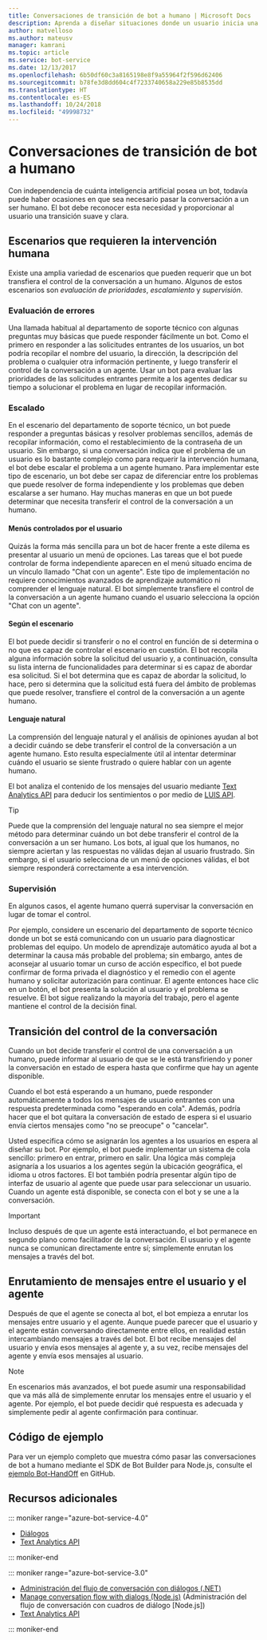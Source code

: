 ```yaml
---
title: Conversaciones de transición de bot a humano | Microsoft Docs
description: Aprenda a diseñar situaciones donde un usuario inicia una conversación con un bot y, a continuación, se le pasa a un humano.
author: matvelloso
ms.author: mateusv
manager: kamrani
ms.topic: article
ms.service: bot-service
ms.date: 12/13/2017
ms.openlocfilehash: 6b50df60c3a8165198e8f9a55964f2f596d62406
ms.sourcegitcommit: b78fe3d8dd604c4f7233740658a229e85b8535dd
ms.translationtype: HT
ms.contentlocale: es-ES
ms.lasthandoff: 10/24/2018
ms.locfileid: "49998732"
---
```

# <a name="transition-conversations-from-bot-to-human"></a>Conversaciones de transición de bot a humano

Con independencia de cuánta inteligencia artificial posea un bot, todavía puede haber ocasiones en que sea necesario pasar la conversación a un ser humano. El bot debe reconocer esta necesidad y proporcionar al usuario una transición suave y clara.

## <a name="scenarios-that-require-human-involvement"></a>Escenarios que requieren la intervención humana

Existe una amplia variedad de escenarios que pueden requerir que un bot transfiera el control de la conversación a un humano. Algunos de estos escenarios son *evaluación de prioridades*, *escalamiento* y *supervisión*. 

### <a name="triage"></a>Evaluación de errores

Una llamada habitual al departamento de soporte técnico con algunas preguntas muy básicas que puede responder fácilmente un bot. Como el primero en responder a las solicitudes entrantes de los usuarios, un bot podría recopilar el nombre del usuario, la dirección, la descripción del problema o cualquier otra información pertinente, y luego transferir el control de la conversación a un agente. Usar un bot para evaluar las prioridades de las solicitudes entrantes permite a los agentes dedicar su tiempo a solucionar el problema en lugar de recopilar información.

### <a name="escalation"></a>Escalado

En el escenario del departamento de soporte técnico, un bot puede responder a preguntas básicas y resolver problemas sencillos, además de recopilar información, como el restablecimiento de la contraseña de un usuario. Sin embargo, si una conversación indica que el problema de un usuario es lo bastante complejo como para requerir la intervención humana, el bot debe escalar el problema a un agente humano. Para implementar este tipo de escenario, un bot debe ser capaz de diferenciar entre los problemas que puede resolver de forma independiente y los problemas que deben escalarse a ser humano. Hay muchas maneras en que un bot puede determinar que necesita transferir el control de la conversación a un humano. 

#### <a name="user-driven-menus"></a>Menús controlados por el usuario

Quizás la forma más sencilla para un bot de hacer frente a este dilema es presentar al usuario un menú de opciones. Las tareas que el bot puede controlar de forma independiente aparecen en el menú situado encima de un vínculo llamado "Chat con un agente". Este tipo de implementación no requiere conocimientos avanzados de aprendizaje automático ni comprender el lenguaje natural. El bot simplemente transfiere el control de la conversación a un agente humano cuando el usuario selecciona la opción "Chat con un agente". 

#### <a name="scenario-driven"></a>Según el escenario

El bot puede decidir si transferir o no el control en función de si determina o no que es capaz de controlar el escenario en cuestión. El bot recopila alguna información sobre la solicitud del usuario y, a continuación, consulta su lista interna de funcionalidades para determinar si es capaz de abordar esa solicitud. Si el bot determina que es capaz de abordar la solicitud, lo hace, pero si determina que la solicitud está fuera del ámbito de problemas que puede resolver, transfiere el control de la conversación a un agente humano.

#### <a name="natural-language"></a>Lenguaje natural

La comprensión del lenguaje natural y el análisis de opiniones ayudan al bot a decidir cuándo se debe transferir el control de la conversación a un agente humano. Esto resulta especialmente útil al intentar determinar cuándo el usuario se siente frustrado o quiere hablar con un agente humano. 
 
El bot analiza el contenido de los mensajes del usuario mediante <a href="https://www.microsoft.com/cognitive-services/en-us/text-analytics-api" target="blank">Text Analytics API</a> para deducir los sentimientos o por medio de <a href="https://www.luis.ai" target="_blank">LUIS API</a>. 


> [!TIP]
> Puede que la comprensión del lenguaje natural no sea siempre el mejor método para determinar cuándo un bot debe transferir el control de la conversación a un ser humano. Los bots, al igual que los humanos, no siempre aciertan y las respuestas no válidas dejan al usuario frustrado. Sin embargo, si el usuario selecciona de un menú de opciones válidas, el bot siempre responderá correctamente a esa intervención. 

### <a name="supervision"></a>Supervisión

En algunos casos, el agente humano querrá supervisar la conversación en lugar de tomar el control.

Por ejemplo, considere un escenario del departamento de soporte técnico donde un bot se está comunicando con un usuario para diagnosticar problemas del equipo. Un modelo de aprendizaje automático ayuda al bot a determinar la causa más probable del problema; sin embargo, antes de aconsejar al usuario tomar un curso de acción específico, el bot puede confirmar de forma privada el diagnóstico y el remedio con el agente humano y solicitar autorización para continuar. El agente entonces hace clic en un botón, el bot presenta la solución al usuario y el problema se resuelve. El bot sigue realizando la mayoría del trabajo, pero el agente mantiene el control de la decisión final. 

## <a name="transitioning-control-of-the-conversation"></a>Transición del control de la conversación 

Cuando un bot decide transferir el control de una conversación a un humano, puede informar al usuario de que se le está transfiriendo y poner la conversación en estado de espera hasta que confirme que hay un agente disponible. 

Cuando el bot está esperando a un humano, puede responder automáticamente a todos los mensajes de usuario entrantes con una respuesta predeterminada como "esperando en cola". Además, podría hacer que el bot quitara la conversación de estado de espera si el usuario envía ciertos mensajes como "no se preocupe" o "cancelar".

Usted especifica cómo se asignarán los agentes a los usuarios en espera al diseñar su bot. Por ejemplo, el bot puede implementar un sistema de cola sencillo: primero en entrar, primero en salir. Una lógica más compleja asignaría a los usuarios a los agentes según la ubicación geográfica, el idioma u otros factores. El bot también podría presentar algún tipo de interfaz de usuario al agente que puede usar para seleccionar un usuario. Cuando un agente está disponible, se conecta con el bot y se une a la conversación.

> [!IMPORTANT]
> Incluso después de que un agente está interactuando, el bot permanece en segundo plano como facilitador de la conversación. El usuario y el agente nunca se comunican directamente entre sí; simplemente enrutan los mensajes a través del bot. 

## <a name="routing-messages-between-user-and-agent"></a>Enrutamiento de mensajes entre el usuario y el agente

Después de que el agente se conecta al bot, el bot empieza a enrutar los mensajes entre usuario y el agente. Aunque puede parecer que el usuario y el agente están conversando directamente entre ellos, en realidad están intercambiando mensajes a través del bot. El bot recibe mensajes del usuario y envía esos mensajes al agente y, a su vez, recibe mensajes del agente y envía esos mensajes al usuario. 

> [!NOTE]
> En escenarios más avanzados, el bot puede asumir una responsabilidad que va más allá de simplemente enrutar los mensajes entre el usuario y el agente. Por ejemplo, el bot puede decidir qué respuesta es adecuada y simplemente pedir al agente confirmación para continuar.

## <a name="sample-code"></a>Código de ejemplo

Para ver un ejemplo completo que muestra cómo pasar las conversaciones de bot a humano mediante el SDK de Bot Builder para Node.js, consulte el <a href="https://github.com/palindromed/Bot-HandOff" target="_blank">ejemplo Bot-HandOff</a> en GitHub.

## <a name="additional-resources"></a>Recursos adicionales

::: moniker range="azure-bot-service-4.0"

- [Diálogos](v4sdk/bot-builder-dialog-manage-conversation-flow.md)
- <a href="https://www.microsoft.com/cognitive-services/en-us/text-analytics-api" target="blank">Text Analytics API</a>

::: moniker-end

::: moniker range="azure-bot-service-3.0"

- [Administración del flujo de conversación con diálogos (.NET)](~/dotnet/bot-builder-dotnet-manage-conversation-flow.md)
- [Manage conversation flow with dialogs (Node.js)](~/nodejs/bot-builder-nodejs-manage-conversation-flow.md) (Administración del flujo de conversación con cuadros de diálogo [Node.js])
- <a href="https://www.microsoft.com/cognitive-services/en-us/text-analytics-api" target="blank">Text Analytics API</a>


::: moniker-end

